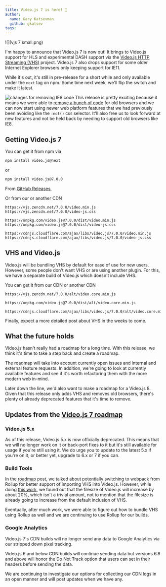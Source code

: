 ```yaml
---
title: Video.js 7 is here! 🎉
author:
  name: Gary Katsevman
  github: gkatsev
tags:
---
```

![](vjs 7 small.png)

I'm happy to announce that Video.js 7 is now out! It brings to Video.js support for HLS and experimental DASH support via the [Video.js HTTP Streaming (VHS)][VHS] project. Video.js 7 also drops support for some older Internet Explorer browsers only keeping support for IE11.

While it's out, it's still in pre-release for a short while and only available under the `next` tag on npm. Some time next week, we'll flip the switch and make it latest.

![changes for removing IE8 code](changes.png)
This release is pretty exciting because it means we were able to [remove a bunch of code](https://github.com/videojs/video.js/pull/5041) for old browsers and we can now start using newer web platform features that we had previously been avoiding like the `:not()` css selector. It'll also free us to look forward at new features and not be held back by needing to support old browsers like IE8.

## Getting Video.js 7

You can get it from npm via
```sh
npm install video.js@next
```
or
```sh
npm install video.js@7.0.0
```

From [GitHub Releases](https://github.com/videojs/video.js/releases/tag/v7.0.0),

Or from our or another CDN
```
https://vjs.zencdn.net/7.0.0/video.min.js
https://vjs.zencdn.net/7.0.0/video-js.css
```
```
https://unpkg.com/video.js@7.0.0/dist/video.min.js
https://unpkg.com/video.js@7.0.0/dist/video-js.css
```
```
https://cdnjs.cloudflare.com/ajax/libs/video.js/7.0.0/video.min.js
https://cdnjs.cloudflare.com/ajax/libs/video.js/7.0.0/video-js.css
```

## VHS and Video.js
Video.js will be bundling VHS by default for ease of use for new users. However, some people don't want VHS or are using another plugin. For this, we have a separate build of Video.js which doesn't include VHS.

You can get it from our CDN or another CDN
```
https://vjs.zencdn.net/7.0.0/alt/video.core.min.js
```
```
https://unpkg.com/video.js@7.0.0/dist/alt/video.core.min.js
```
```
https://cdnjs.cloudflare.com/ajax/libs/video.js/7.0.0/alt/video.core.min.js
```

Finally, expect a more detailed post about VHS in the weeks to come.

## What the future holds
Video.js hasn't really had a roadmap for a long time. With this release, we think it's time to take a step back and create a roadmap.

The roadmap will take into account currently open issues and internal and external feature requests. In addition, we're going to look at currently available features and see if it's worth refactoring them with the more modern web in-mind.

Later down the line, we'd also want to make a roadmap for a Video.js 8. Given that this release only adds VHS and removes old browsers, there's plenty of already deprecated features that it's time to remove.

## Updates from the [Video.js 7 roadmap][roadmap]
### Video.js 5.x

As of this release, Video.js 5.x is now officially deprecated. This means that we will no longer work on it or back-port fixes to it but it's still available for usage if you're still using it. We do urge you to update to the latest 5.x if you're on it, or better yet, upgrade to 6.x or 7 if you can.

### Build Tools
In the [roadmap][] post, we talked about potentially switching to webpack from Rollup for better support of importing VHS into Video.js. However, while doing [this work](https://github.com/videojs/video.js/pull/5033), we found out that the filesize of Video.js will increase by about 20%, which isn't a trivial amount, not to mention that the filesize is already going to increase from the default inclusion of VHS.

Eventually, after much work, we were able to figure out how to bundle VHS using Rollup as well and we are continuing to use Rollup for our builds.

### Google Analytics
Video.js 7's CDN builds will no longer send any data to Google Analytics via our stripped down pixel tracking.

Video.js 6 and below CDN builds will continue sending data but versions 6.8 and above will honor the Do Not Track option that users can set in their headers before sending the data.

We are continuing to investigate our options for collecting our CDN logs in an open manner and will post updates when we have any.

[VHS]: https://github.com/videojs/http-streaming
[roadmap]: https://blog.videojs.com/video-js-7-roadmap
